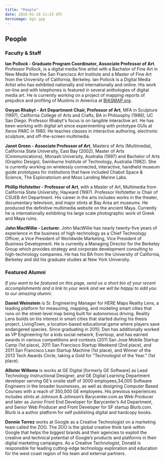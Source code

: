 ```yaml
---
title: "People"
date: 2016-01-19 11:23 UTC
heroimage: bg1.jpg
---
```

## People
### Faculty & Staff

**Ian Pollock - Graduate Program Coordinator, Associate Professor of Art**. Professor Pollock, is a digital media fine artist with a Bachelor of Fine Art in New Media from the San Francisco Art Institute and a Master of Fine Art from the University of California, Berkeley. Ian Pollock is a Digital Media Artist who has exhibited nationally and internationally and online. His work on-line and with telephones is featured in several anthologies of digital media art. He is currently working on a project of mapping reports of prejudice and profiling of Muslims in America at [BIASMAP.org](http://biasmap.org/).

**Gwyan Rhabyt - Art Department Chair, Professor of Art**, MFA in Sculpture (1997), California College of Arts and Crafts, BA in Philosophy (1986), UC San Diego. Professor Rhabyt's focus is on tangible interactive art. He has been working with digital art since experimenting with prototype GUIs at Xerox PARC in 1980. He teaches classes in interactive authoring, electronic sculpture, and off-the-screen multimedia.

**Janet Green - Associate Professor of Art**, Masters of Arts (Multimedia), California State University, East Bay (2002), Master of Arts (Communications), Monash University, Australia (1997) and Bachelor of Arts (Graphic Design), Swinburne Institute of Technology, Australia (1982). She is currently working on wirelessly connected, interactive, handheld museum guide prototypes for institutions that have included Chabot Space & Science, The Exploratorium and Moss Landing Marine Labs.

**Phillip Hofstetter - Professor of Art**, with a Master of Art, Multimedia from California State University, Hayward (1997). Professor Hofstetter is Chair of CSUEB Art Department. His career in the arts includes works in the theater, documentary television, and major stints at Bay Area art museums. He produced the definitive multimedia website on the ancient Maya. Currently he is internationally exhibiting his large scale photographic work of Greek and Maya ruins.

**John MacWillie - Lecturer**. John MacWillie has nearly twenty-five years of experience in the business of high-technology as a Chief Technology Officer, a Vice President of Worldwide Marketing, Vice President of Business Development. He is currently a Managing Director for the Berkeley Group which provides strategy and corporate development consulting to high-technology companies. He has his BA from the University of California, Berkeley and did his graduate studies at New York University.

### Featured Alumni
*If you want to be featured on this page, send us a short bio of your recent accomplishments and a link to your work and we will be happy to add you to our amazing alumni.*

**Daniel Weinstein** is  Sr. Engineering Manager for HERE Maps Reality Lens, a leading platform for measuring, mapping, and modeling smart cities that runs on the street-level map being built for autonomous driving. Reality Lens builds on his interest in smart cities that started during his thesis project, LivingTown, a location-based educational game where players save endangered species. Since graduating in 2010, Dan has additionally worked as VP Engineering for a kids social network, Everloop, and has earned awards in various competitions and contests (2011 San Jose Mobile Startup Camp (1st place), 2011 San Francisco Startup Weekend (2nd place), and 2011 San Francisco Lean Startup Machine (1st place), and Winner of the 2013 Tech Awards Circle, taking a Gold for "Technologist of the Year." (1st place).

**Allister Willems** is works at GE Digital [formerly GE Software] as Lead Technology Instructional Designer, and GE Digital Learning Department developer serving GE’s onsite staff of 3000 employees,34,000 Software Engineers in the broader businesses, as well as designing Computer Based Courses with a reach of 350,000 GE employees. His previous experiences includes stints at Johnson & Johnson’s Barycenter.com as Web Producer and later as Junior Front End Developer for Barycenter’s Ad Department, and Senior Web Producer and Front Developer for SF startup Blurb.com. Blurb is a author platform for self publishing digital and hardcopy books.

**Donnie Torrez** works at Google as a Creative Technologist on a marketing team called the ZOO. The ZOO is the global creative think tank within Google that helps the biggest brands and their agencies to exploit the creative and technical potential of Google’s products and platforms in their digital marketing campaigns. As a Creative Technologist, Donald is responsible for leading cutting-edge technology exploration and education for the west coast region of his team and external partners.

